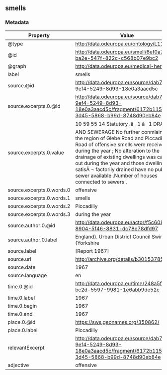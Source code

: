 ## smells

### Metadata

| Property | Value |
| -------- | ----- |
| @type | http://data.odeuropa.eu/ontology/L11_Smell |
| @id | http://data.odeuropa.eu/smell/6ef0a7ab-ba2e-547f-822c-c568b07e9bc2 |
| @graph | http://data.odeuropa.eu/medical-heritage |
| label | smells |
| source.@id | http://data.odeuropa.eu/source/dab769f4-9ef4-5249-8d93-18e0a3aacd5c |
| source.excerpts.0.@id | http://data.odeuropa.eu/source/dab769f4-9ef4-5249-8d93-18e0a3aacd5c/fragment/6172b115-3d45-5868-b99d-8748d90eb84e |
| source.excerpts.0.value | 10 59 55 14 Statutory .â   1 â   1 DRAINAGE AND SEWERAGE No further conmlaints in the region of Glebe Road and Piccadilly Road of offensive smells were received during the year ; No alteration to the drainage of existing dwellings was carried out during the year and those dwellings not satisÂ ¬ factorily drained have no public sewer available .Number of houses connected to sewers . |
| source.excerpts.0.words.0 | offensive |
| source.excerpts.0.words.1 | smells |
| source.excerpts.0.words.2 | Piccadilly |
| source.excerpts.0.words.3 | during the year |
| source.author.0.@id | http://data.odeuropa.eu/actor/f5c6080b-8904-5f46-8831-dc78e78dfd97 |
| source.author.0.label | England). Urban District Council Swinton (Yorkshire |
| source.label | [Report 1967] |
| source.url | http://archive.org/details/b30153785 |
| source.date | 1967 |
| source.language | en |
| time.0.@id | http://data.odeuropa.eu/time/248a5f2d-bc2d-5597-9981-1e6abb9de52c |
| time.0.label | 1967 |
| time.0.begin | 1967 |
| time.0.end | 1967 |
| place.0.@id | https://sws.geonames.org/350862/ |
| place.0.label | Piccadilly |
| relevantExcerpt | http://data.odeuropa.eu/source/dab769f4-9ef4-5249-8d93-18e0a3aacd5c/fragment/6172b115-3d45-5868-b99d-8748d90eb84e |
| adjective | offensive |
